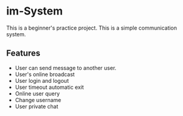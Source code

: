 # im-System
This is a beginner's practice project. This is a simple communication system. 

## Features
- User can send message to another user.
- User's online broadcast
- User login and logout
- User timeout automatic exit
- Online user query
- Change username
- User private chat

